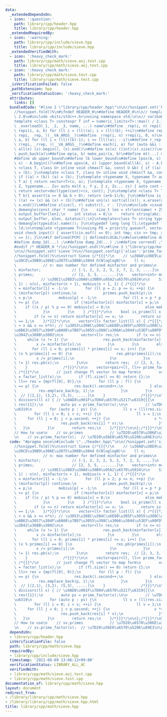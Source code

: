 ```yaml
---
data:
  _extendedDependsOn:
  - icon: ':question:'
    path: library/cpp/header.hpp
    title: library/cpp/header.hpp
  _extendedRequiredBy:
  - icon: ':warning:'
    path: library/cpp/include/sieve.hpp
    title: library/cpp/include/sieve.hpp
  _extendedVerifiedWith:
  - icon: ':heavy_check_mark:'
    path: library/cpp/math/sieve.aoj.test.cpp
    title: library/cpp/math/sieve.aoj.test.cpp
  - icon: ':heavy_check_mark:'
    path: library/cpp/math/sieve.test.cpp
    title: library/cpp/math/sieve.test.cpp
  _isVerificationFailed: false
  _pathExtension: hpp
  _verificationStatusIcon: ':heavy_check_mark:'
  attributes:
    links: []
  bundledCode: "#line 2 \"library/cpp/header.hpp\"\n\n//%snippet.set('header')%\n\
    //%snippet.fold()%\n#ifndef HEADER_H\n#define HEADER_H\n\n// template version\
    \ 2.0\n#include <bits/stdc++.h>\nusing namespace std;\n\n// varibable settings\n\
    template <class T> constexpr T inf = numeric_limits<T>::max() / 2.1;\n\n#define\
    \ _overload3(_1, _2, _3, name, ...) name\n#define _rep(i, n) repi(i, 0, n)\n#define\
    \ repi(i, a, b) for (ll i = (ll)(a); i < (ll)(b); ++i)\n#define rep(...) _overload3(__VA_ARGS__,\
    \ repi, _rep, )(__VA_ARGS__)\n#define _rrep(i, n) rrepi(i, 0, n)\n#define rrepi(i,\
    \ a, b) for (ll i = (ll)((b)-1); i >= (ll)(a); --i)\n#define r_rep(...) _overload3(__VA_ARGS__,\
    \ rrepi, _rrep, )(__VA_ARGS__)\n#define each(i, a) for (auto &&i : a)\n#define\
    \ all(x) (x).begin(), (x).end()\n#define sz(x) ((int)(x).size())\n#define pb(a)\
    \ push_back(a)\n#define mp(a, b) make_pair(a, b)\n#define mt(...) make_tuple(__VA_ARGS__)\n\
    #define ub upper_bound\n#define lb lower_bound\n#define lpos(A, x) (lower_bound(all(A),\
    \ x) - A.begin())\n#define upos(A, x) (upper_bound(all(A), x) - A.begin())\ntemplate\
    \ <class T, class U> inline void chmax(T &a, const U &b) { if ((a) < (b)) (a)\
    \ = (b); }\ntemplate <class T, class U> inline void chmin(T &a, const U &b) {\
    \ if ((a) > (b)) (a) = (b); }\ntemplate <typename X, typename T> auto mv(X x,\
    \ T a) { return vector<T>(x, a); }\ntemplate <typename X, typename Y, typename\
    \ Z, typename... Zs> auto mv(X x, Y y, Z z, Zs... zs) { auto cont = mv(y, z, zs...);\
    \ return vector<decltype(cont)>(x, cont); }\n\ntemplate <class T> T cdiv(T a,\
    \ T b){ assert(a >= 0 && b > 0); return (a+b-1)/b; }\n\n#define is_in(x, a, b)\
    \ ((a) <= (x) && (x) < (b))\n#define uni(x) sort(all(x)); x.erase(unique(all(x)),\
    \ x.end())\n#define slice(l, r) substr(l, r - l)\n\n#include <cxxabi.h>\nstring\
    \ demangle(const char * name) {\n    size_t len = strlen(name) + 256;\n    char\
    \ output_buffer[len];\n    int status = 0;\n    return string(abi::__cxa_demangle(name,\
    \ output_buffer, &len, &status));\n}\ntemplate<class T> string type(T x){ return\
    \ demangle(typeid(x).name()); }\n\ntypedef long long ll;\ntypedef long double\
    \ ld;\n\ntemplate <typename T>\nusing PQ = priority_queue<T, vector<T>, greater<T>>;\n\
    void check_input() { assert(cin.eof() == 0); int tmp; cin >> tmp; assert(cin.eof()\
    \ == 1); }\n\n#if defined(PCM) || defined(LOCAL)\n#else\n#define dump(...) ;\n\
    #define dump_1d(...) ;\n#define dump_2d(...) ;\n#define cerrendl ;\n#endif\n\n\
    #endif /* HEADER_H */\n//%snippet.end()%\n#line 3 \"library/cpp/math/sieve.hpp\"\
    \n\n//%snippet.set('sieve')%\n//%snippet.config({'alias':'prime_factor_by_sieve'})%\n\
    //%snippet.fold()%\n\nstruct Sieve {/*{{{*/\n    // \u30A8\u30E9\u30C8\u30B9\u30C6\
    \u30CD\u30B9\u306E\u3075\u308B\u3044 O(NloglogN)\n    ll n;                  \
    \            // n: max number for defined minfactor and primes\n    vector<ll>\
    \ minfactor;              // [-1, 2, 3, 2, 5, 2, 7, 2, 3, ....]\n    vector<ll>\
    \ primes;                 // [2, 3, 5, .......]\n    vector<int> mobius;     \
    \           // \u30E1\u30D3\u30A6\u30B9\u95A2\u6570\u5024\n\n    Sieve(ll n =\
    \ 1) : n(n), minfactor(n + 1), mobius(n + 1, 1) { /*{{{*/\n        minfactor[0]\
    \ = minfactor[1] = -1;\n        for (ll p = 2; p <= n; ++p) {\n            if\
    \ (minfactor[p]) continue;\n            primes.push_back(p);\n            minfactor[p]\
    \ = p;\n            mobius[p] = -1;\n            for (ll x = p * p; x <= n; x\
    \ += p) {\n                if (!minfactor[x]) minfactor[x] = p;\n            \
    \    if ((x / p) % p == 0) mobius[x] = 0;\n                else mobius[x] *= -1;\n\
    \            }\n        }\n    } /*}}}*/\n\n    bool is_prime(ll x) {/*{{{*/\n\
    \        if (x <= n) return minfactor[x] == x; \n        return sz(factor_list(x))\
    \ == 1;\n    }/*}}}*/\n\n    vector<ll> factor_list(ll x) { /*{{{*/\n        assert(0\
    \ < x && x <= n*n); // \u3053\u308C\u304C\u6E80\u305F\u3055\u308C\u306A\u3044\u3068\
    \u6B63\u3057\u304F\u8A08\u7B97\u3055\u308C\u306A\u3044\u53EF\u80FD\u6027\u304C\
    \u3042\u308B\u3002\n\n        vector<ll> res;\n        if (x <= n) {\n       \
    \     while (x != 1) {\n                res.push_back(minfactor[x]);\n       \
    \         x /= minfactor[x];\n            }\n        }\n        else {\n     \
    \       for (ll i = 0; primes[i] * primes[i] <= x; i++) {\n                while\
    \ (x % primes[i] == 0) {\n                    res.pb(primes[i]);\n           \
    \         x /= primes[i];\n                }\n            }\n            if (x\
    \ != 1) res.pb(x);\n        }\n\n        return res;  // [2, 3, 3, 5, 5, 5.....]\n\
    \    }                /*}}}*/\n\n    vector<pair<ll, ll>> prime_factor(ll x) {\
    \ /*{{{*/\n        // just change fl vector to map form\n        vector<ll> fl\
    \ = factor_list(x);\n        if (fl.size() == 0) return {};\n        vector<pair<ll,\
    \ ll>> res = {mp(fl[0], 0)};\n        for (ll p : fl) {\n            if (res.back().first\
    \ == p) {\n                res.back().second++;\n            } else {\n      \
    \          res.emplace_back(p, 1);\n            }\n        }\n        return res;\
    \  // [(2,1), (3,2), (5,3), .....]\n    }                /*}}}*/\n\n    vector<ll>\
    \ divisors(ll x) { // \u9AD8\u901F\u7D04\u6570\u5217\u6319{{{\n        vector<ll>\
    \ res({1});\n        auto ps = prime_factor(x);\n\n        // \u7D04\u6570\u5217\
    \u6319\n        for (auto p : ps) {\n            ll s = (ll)res.size();\n    \
    \        for (ll i = 0; i < s; ++i) {\n                ll v = 1;\n           \
    \     for (ll j = 0; j < p.second; ++j) {\n                    v *= p.first;\n\
    \                    res.push_back(res[i] * v);\n                }\n         \
    \   }\n        }\n        return res;\n    }/*}}}*/\n\n};/*}}}*/\nSieve sv(1e6);\n\
    // How to use\n    // sv.primes            // \u7D20\u6570\u306E\u30EA\u30B9\u30C8\
    \n    // sv.prime_factor(x);  // \u7D20\u56E0\u6570\u5206\u89E3\n\n//%snippet.end()%\n"
  code: "#pragma once\n#include \"../header.hpp\"\n\n//%snippet.set('sieve')%\n//%snippet.config({'alias':'prime_factor_by_sieve'})%\n\
    //%snippet.fold()%\n\nstruct Sieve {/*{{{*/\n    // \u30A8\u30E9\u30C8\u30B9\u30C6\
    \u30CD\u30B9\u306E\u3075\u308B\u3044 O(NloglogN)\n    ll n;                  \
    \            // n: max number for defined minfactor and primes\n    vector<ll>\
    \ minfactor;              // [-1, 2, 3, 2, 5, 2, 7, 2, 3, ....]\n    vector<ll>\
    \ primes;                 // [2, 3, 5, .......]\n    vector<int> mobius;     \
    \           // \u30E1\u30D3\u30A6\u30B9\u95A2\u6570\u5024\n\n    Sieve(ll n =\
    \ 1) : n(n), minfactor(n + 1), mobius(n + 1, 1) { /*{{{*/\n        minfactor[0]\
    \ = minfactor[1] = -1;\n        for (ll p = 2; p <= n; ++p) {\n            if\
    \ (minfactor[p]) continue;\n            primes.push_back(p);\n            minfactor[p]\
    \ = p;\n            mobius[p] = -1;\n            for (ll x = p * p; x <= n; x\
    \ += p) {\n                if (!minfactor[x]) minfactor[x] = p;\n            \
    \    if ((x / p) % p == 0) mobius[x] = 0;\n                else mobius[x] *= -1;\n\
    \            }\n        }\n    } /*}}}*/\n\n    bool is_prime(ll x) {/*{{{*/\n\
    \        if (x <= n) return minfactor[x] == x; \n        return sz(factor_list(x))\
    \ == 1;\n    }/*}}}*/\n\n    vector<ll> factor_list(ll x) { /*{{{*/\n        assert(0\
    \ < x && x <= n*n); // \u3053\u308C\u304C\u6E80\u305F\u3055\u308C\u306A\u3044\u3068\
    \u6B63\u3057\u304F\u8A08\u7B97\u3055\u308C\u306A\u3044\u53EF\u80FD\u6027\u304C\
    \u3042\u308B\u3002\n\n        vector<ll> res;\n        if (x <= n) {\n       \
    \     while (x != 1) {\n                res.push_back(minfactor[x]);\n       \
    \         x /= minfactor[x];\n            }\n        }\n        else {\n     \
    \       for (ll i = 0; primes[i] * primes[i] <= x; i++) {\n                while\
    \ (x % primes[i] == 0) {\n                    res.pb(primes[i]);\n           \
    \         x /= primes[i];\n                }\n            }\n            if (x\
    \ != 1) res.pb(x);\n        }\n\n        return res;  // [2, 3, 3, 5, 5, 5.....]\n\
    \    }                /*}}}*/\n\n    vector<pair<ll, ll>> prime_factor(ll x) {\
    \ /*{{{*/\n        // just change fl vector to map form\n        vector<ll> fl\
    \ = factor_list(x);\n        if (fl.size() == 0) return {};\n        vector<pair<ll,\
    \ ll>> res = {mp(fl[0], 0)};\n        for (ll p : fl) {\n            if (res.back().first\
    \ == p) {\n                res.back().second++;\n            } else {\n      \
    \          res.emplace_back(p, 1);\n            }\n        }\n        return res;\
    \  // [(2,1), (3,2), (5,3), .....]\n    }                /*}}}*/\n\n    vector<ll>\
    \ divisors(ll x) { // \u9AD8\u901F\u7D04\u6570\u5217\u6319{{{\n        vector<ll>\
    \ res({1});\n        auto ps = prime_factor(x);\n\n        // \u7D04\u6570\u5217\
    \u6319\n        for (auto p : ps) {\n            ll s = (ll)res.size();\n    \
    \        for (ll i = 0; i < s; ++i) {\n                ll v = 1;\n           \
    \     for (ll j = 0; j < p.second; ++j) {\n                    v *= p.first;\n\
    \                    res.push_back(res[i] * v);\n                }\n         \
    \   }\n        }\n        return res;\n    }/*}}}*/\n\n};/*}}}*/\nSieve sv(1e6);\n\
    // How to use\n    // sv.primes            // \u7D20\u6570\u306E\u30EA\u30B9\u30C8\
    \n    // sv.prime_factor(x);  // \u7D20\u56E0\u6570\u5206\u89E3\n\n//%snippet.end()%\n"
  dependsOn:
  - library/cpp/header.hpp
  isVerificationFile: false
  path: library/cpp/math/sieve.hpp
  requiredBy:
  - library/cpp/include/sieve.hpp
  timestamp: '2021-08-09 13:06:12+09:00'
  verificationStatus: LIBRARY_ALL_AC
  verifiedWith:
  - library/cpp/math/sieve.aoj.test.cpp
  - library/cpp/math/sieve.test.cpp
documentation_of: library/cpp/math/sieve.hpp
layout: document
redirect_from:
- /library/library/cpp/math/sieve.hpp
- /library/library/cpp/math/sieve.hpp.html
title: library/cpp/math/sieve.hpp
---
```

